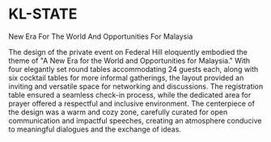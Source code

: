 # KL-STATE
New Era For The World And Opportunities For Malaysia

The design of the private event on Federal Hill eloquently embodied the theme of "A New Era for the World and Opportunities for Malaysia." With four elegantly set round tables accommodating 24 guests each, along with six cocktail tables for more informal gatherings, the layout provided an inviting and versatile space for networking and discussions. The registration table ensured a seamless check-in process, while the dedicated area for prayer offered a respectful and inclusive environment. The centerpiece of the design was a warm and cozy zone, carefully curated for open communication and impactful speeches, creating an atmosphere conducive to meaningful dialogues and the exchange of ideas.
